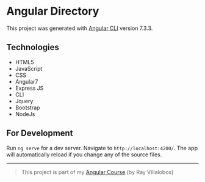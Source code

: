 # Angular Directory

This project was generated with [Angular CLI](https://github.com/angular/angular-cli) version 7.3.3.

## Technologies
* HTML5
* JavaScript
* CSS
* Angular7
* Express JS
* CLI
* Jquery
* Bootstrap
* NodeJs

## For Development

Run `ng serve` for a dev server. Navigate to `http://localhost:4200/`. The app will automatically reload if you change any of the source files.

---------------------------------------


> This project is part of my [Angular Course](https://www.linkedin.com/learning/learning-angular) (by Ray Villalobos)
